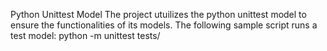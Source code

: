 Python Unittest Model
The project utuilizes the python unittest model to ensure the functionalities of its models. The following sample script runs a test model: python -m unittest tests/
